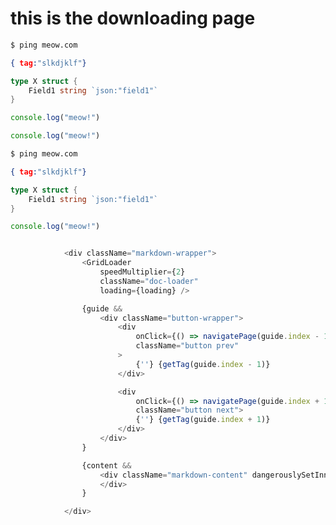 # this is the downloading page

```bash
$ ping meow.com
```

```json
{ tag:"slkdjklf"}
```

```go
type X struct {
    Field1 string `json:"field1"`
}
```

```javascript
console.log("meow!")
```

```javascript
console.log("meow!")
```

```bash
$ ping meow.com
```

```json
{ tag:"slkdjklf"}
```

```go
type X struct {
    Field1 string `json:"field1"`
}
```

```javascript
console.log("meow!")
```

```javascript

			<div className="markdown-wrapper">
				<GridLoader
					speedMultiplier={2}
					className="doc-loader"
					loading={loading} />

				{guide &&
					<div className="button-wrapper">
						<div
							onClick={() => navigatePage(guide.index - 1)}
							className="button prev"
						>
							{''} {getTag(guide.index - 1)}
						</div>

						<div
							onClick={() => navigatePage(guide.index + 1)}
							className="button next">
							{''} {getTag(guide.index + 1)}
						</div>
					</div>
				}

				{content &&
					<div className="markdown-content" dangerouslySetInnerHTML={{ __html: marked.parse(content) }}>
					</div>
				}

			</div>
```
